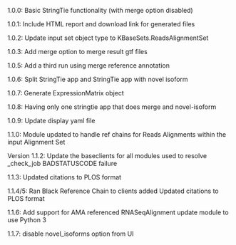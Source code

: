 1.0.0:
Basic StringTie functionality (with merge option disabled)

1.0.1:
Include HTML report and download link for generated files

1.0.2:
Update input set object type to KBaseSets.ReadsAlignmentSet

1.0.3:
Add merge option to merge result gtf files

1.0.5:
Add a third run using merge reference annotation

1.0.6:
Split StringTie app and StringTie app with novel isoform

1.0.7:
Generate ExpressionMatrix object

1.0.8:
Having only one stringtie app that does merge and novel-isoform

1.0.9:
Update display yaml file

1.1.0:
Module updated to handle ref chains for Reads Alignments within the input Alignment Set

Version 1.1.2:
Update the baseclients for all modules used to resolve _check_job BADSTATUSCODE failure

1.1.3:
Updated citations to PLOS format

1.1.4/5:
Ran Black
Reference Chain to clients added
Updated citations to PLOS format

1.1.6:
Add support for AMA referenced RNASeqAlignment
update module to use Python 3

1.1.7:
disable novel_isoforms option from UI
